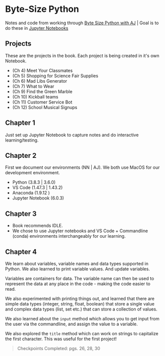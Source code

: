 # Byte-Size Python
Notes and code from working through [Byte Size Python with AJ](https://www.amazon.com/Bite-Size-Python-Introduction-Programming/dp/1119643813) | Goal is to do these in [Jupyter Notebooks](https://jupyter.org/)

## Projects

These are the projects in the book. Each project is being created in it's own Notebook.
 * (Ch 4) Meet Your Classmates
 * (Ch 5) Shopping for Science Fair Supplies
 * (Ch 6) Mad Libs Generator
 * (Ch 7) What to Wear
 * (Ch 9) Find the Green Marble
 * (Ch 10) Kickball teams
 * (Ch 11) Customer Service Bot
 * (Ch 12) School Musical Signups

## Chapter 1

Just set up Jupyter Notebook to capture notes and do interactive learning/testing.

## Chapter 2

First we document our environments (NN | AJ). We both use MacOS for our development environment.

 * Python  (3.8.3 | 3.6.0)
 * VS Code (1.47.3 | 1.43.2)
 * Anaconda (1.9.12 )
 * Jupyter Notebook (6.0.3)

## Chapter 3

 * Book recommends IDLE. 
 * We chose to use Jupyter notebooks and VS Code + Commandline (conda) environments interchangeably for our learning.

## Chapter 4

We learn about variables, variable names and data types supported in Python. We also learned to print variable values. And update variables.

Variables are containers for data. The variable name can then be used to represent the data at any place in the code - making the code easier to read.

We also experimented with printing things out, and learned that there are simple data types (integer, string, float, boolean) that store a single value and complex data types (list, set etc.) that can store a collection of values.

We also learned about the `input` method which allows you to get input from the user via the commandline, and assign the value to a variable.

We also explored the `title` method which can work on strings to capitalize the first character. This was useful for the first project!

> Checkpoints Completed: pgs. 26, 28, 30